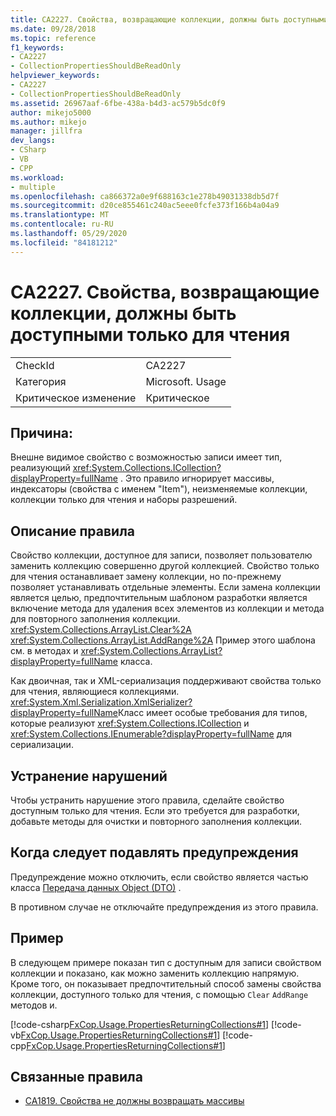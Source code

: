 ```yaml
---
title: CA2227. Свойства, возвращающие коллекции, должны быть доступными только для чтения
ms.date: 09/28/2018
ms.topic: reference
f1_keywords:
- CA2227
- CollectionPropertiesShouldBeReadOnly
helpviewer_keywords:
- CA2227
- CollectionPropertiesShouldBeReadOnly
ms.assetid: 26967aaf-6fbe-438a-b4d3-ac579b5dc0f9
author: mikejo5000
ms.author: mikejo
manager: jillfra
dev_langs:
- CSharp
- VB
- CPP
ms.workload:
- multiple
ms.openlocfilehash: ca866372a0e9f688163c1e278b49031338db5d7f
ms.sourcegitcommit: d20ce855461c240ac5eee0fcfe373f166b4a04a9
ms.translationtype: MT
ms.contentlocale: ru-RU
ms.lasthandoff: 05/29/2020
ms.locfileid: "84181212"
---
```

# <a name="ca2227-collection-properties-should-be-read-only"></a>CA2227. Свойства, возвращающие коллекции, должны быть доступными только для чтения

|||
|-|-|
|CheckId|CA2227|
|Категория|Microsoft. Usage|
|Критическое изменение|Критическое|

## <a name="cause"></a>Причина:

Внешне видимое свойство с возможностью записи имеет тип, реализующий <xref:System.Collections.ICollection?displayProperty=fullName> . Это правило игнорирует массивы, индексаторы (свойства с именем "Item"), неизменяемые коллекции, коллекции только для чтения и наборы разрешений.

## <a name="rule-description"></a>Описание правила

Свойство коллекции, доступное для записи, позволяет пользователю заменить коллекцию совершенно другой коллекцией. Свойство только для чтения останавливает замену коллекции, но по-прежнему позволяет устанавливать отдельные элементы. Если замена коллекции является целью, предпочтительным шаблоном разработки является включение метода для удаления всех элементов из коллекции и метода для повторного заполнения коллекции. <xref:System.Collections.ArrayList.Clear%2A> <xref:System.Collections.ArrayList.AddRange%2A> Пример этого шаблона см. в методах и <xref:System.Collections.ArrayList?displayProperty=fullName> класса.

Как двоичная, так и XML-сериализация поддерживают свойства только для чтения, являющиеся коллекциями. <xref:System.Xml.Serialization.XmlSerializer?displayProperty=fullName>Класс имеет особые требования для типов, которые реализуют <xref:System.Collections.ICollection> и <xref:System.Collections.IEnumerable?displayProperty=fullName> для сериализации.

## <a name="how-to-fix-violations"></a>Устранение нарушений

Чтобы устранить нарушение этого правила, сделайте свойство доступным только для чтения. Если это требуется для разработки, добавьте методы для очистки и повторного заполнения коллекции.

## <a name="when-to-suppress-warnings"></a>Когда следует подавлять предупреждения

Предупреждение можно отключить, если свойство является частью класса [Передача данных Object (DTO)](/previous-versions/msp-n-p/ff649585(v=pandp.10)) .

В противном случае не отключайте предупреждения из этого правила.

## <a name="example"></a>Пример

В следующем примере показан тип с доступным для записи свойством коллекции и показано, как можно заменить коллекцию напрямую. Кроме того, он показывает предпочтительный способ замены свойства коллекции, доступного только для чтения, с помощью `Clear` `AddRange` методов и.

[!code-csharp[FxCop.Usage.PropertiesReturningCollections#1](../code-quality/codesnippet/CSharp/ca2227-collection-properties-should-be-read-only_1.cs)]
[!code-vb[FxCop.Usage.PropertiesReturningCollections#1](../code-quality/codesnippet/VisualBasic/ca2227-collection-properties-should-be-read-only_1.vb)]
[!code-cpp[FxCop.Usage.PropertiesReturningCollections#1](../code-quality/codesnippet/CPP/ca2227-collection-properties-should-be-read-only_1.cpp)]

## <a name="related-rules"></a>Связанные правила

- [CA1819. Свойства не должны возвращать массивы](../code-quality/ca1819.md)
